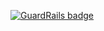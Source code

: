 
[![GuardRails badge](https://badges.production.guardrails.io/TomekSzc/es.svg)](https://www.guardrails.io)
